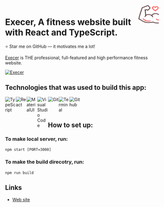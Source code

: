 <a href="https://execer.herokuapp.com">
    <img src="https://raw.githubusercontent.com/AliFarajzade/execer/master/public/assets/images/Logo.png" alt="Execer logo" title="Execer" align="right" height="60" />
</a>

# Execer, A fitness website built with React and TypeScript.

:star: Star me on GitHub — it motivates me a lot!

[Execer](https://execer.herokuapp.com) is THE professional, full-featured and
high performance fitness website.

[![Execer](https://pasteboard.co/2YWgieQ27efB.png)](https://execer.herokuapp.com)

## Technologies that was used to build this app:

<img align="left" title='TypeScript' alt="TypeScript" width="35px" src="https://upload.wikimedia.org/wikipedia/commons/4/4c/Typescript_logo_2020.svg" />
<img align="left" title='React' alt="React" width="35px" src="https://upload.wikimedia.org/wikipedia/commons/a/a7/React-icon.svg" />
<img align="left" title='MaterialUI' alt="MaterialUI" width="35px" src="https://img.icons8.com/color/12x/material-ui.png" />
<img align="left" title='Visual Studio Code' alt="Visual Studio Code" width="35px" src="https://upload.wikimedia.org/wikipedia/commons/9/9a/Visual_Studio_Code_1.35_icon.svg" />
<img align="left" title='Git' alt="Git" width="35px" src="https://upload.wikimedia.org/wikipedia/commons/3/3f/Git_icon.svg" />
<img align="left" title='Terminal' alt="Terminal" width="35px" src="https://upload.wikimedia.org/wikipedia/commons/thumb/d/d8/High-contrast-utilities-terminal.svg/1024px-High-contrast-utilities-terminal.svg.png" />
<img align="left" title='Github' alt="Github" width="35px" src="https://github.githubassets.com/images/modules/logos_page/Octocat.png" />

<br >
<br >
<br >

## How to set up:

### To make local server, run:

```
npm start [PORT=3000]
```

### To make the build direcotry, run:

```
npm run build
```

## Links

-   [Web site](https://execer.herokuapp.com)
